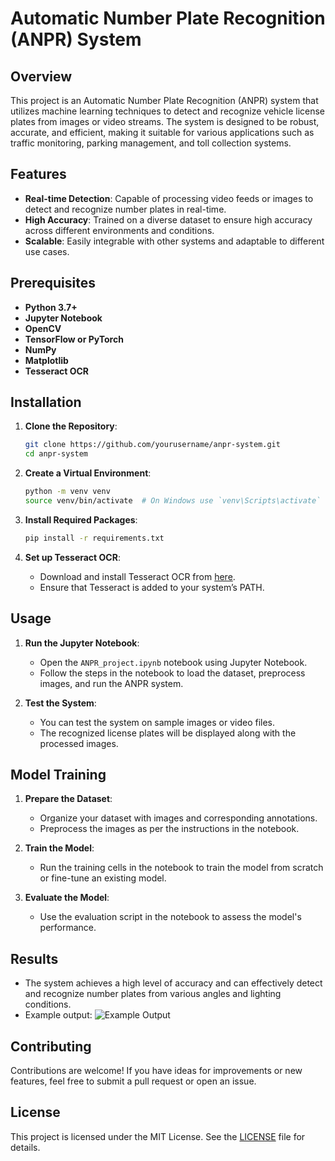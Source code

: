 
# Automatic Number Plate Recognition (ANPR) System

## Overview

This project is an Automatic Number Plate Recognition (ANPR) system that utilizes machine learning techniques to detect and recognize vehicle license plates from images or video streams. The system is designed to be robust, accurate, and efficient, making it suitable for various applications such as traffic monitoring, parking management, and toll collection systems.

## Features

- **Real-time Detection**: Capable of processing video feeds or images to detect and recognize number plates in real-time.
- **High Accuracy**: Trained on a diverse dataset to ensure high accuracy across different environments and conditions.
- **Scalable**: Easily integrable with other systems and adaptable to different use cases.

## Prerequisites

- **Python 3.7+**
- **Jupyter Notebook**
- **OpenCV**
- **TensorFlow or PyTorch**
- **NumPy**
- **Matplotlib**
- **Tesseract OCR**

## Installation

1. **Clone the Repository**:
   ```bash
   git clone https://github.com/yourusername/anpr-system.git
   cd anpr-system
   ```

2. **Create a Virtual Environment**:
   ```bash
   python -m venv venv
   source venv/bin/activate  # On Windows use `venv\Scripts\activate`
   ```

3. **Install Required Packages**:
   ```bash
   pip install -r requirements.txt
   ```

4. **Set up Tesseract OCR**:
   - Download and install Tesseract OCR from [here](https://github.com/tesseract-ocr/tesseract).
   - Ensure that Tesseract is added to your system’s PATH.

## Usage

1. **Run the Jupyter Notebook**:
   - Open the `ANPR_project.ipynb` notebook using Jupyter Notebook.
   - Follow the steps in the notebook to load the dataset, preprocess images, and run the ANPR system.

2. **Test the System**:
   - You can test the system on sample images or video files.
   - The recognized license plates will be displayed along with the processed images.

## Model Training

1. **Prepare the Dataset**:
   - Organize your dataset with images and corresponding annotations.
   - Preprocess the images as per the instructions in the notebook.

2. **Train the Model**:
   - Run the training cells in the notebook to train the model from scratch or fine-tune an existing model.

3. **Evaluate the Model**:
   - Use the evaluation script in the notebook to assess the model's performance.

## Results

- The system achieves a high level of accuracy and can effectively detect and recognize number plates from various angles and lighting conditions.
- Example output:
  ![Example Output](path/to/your/example_output_image.png)

## Contributing

Contributions are welcome! If you have ideas for improvements or new features, feel free to submit a pull request or open an issue.

## License

This project is licensed under the MIT License. See the [LICENSE](LICENSE) file for details.
